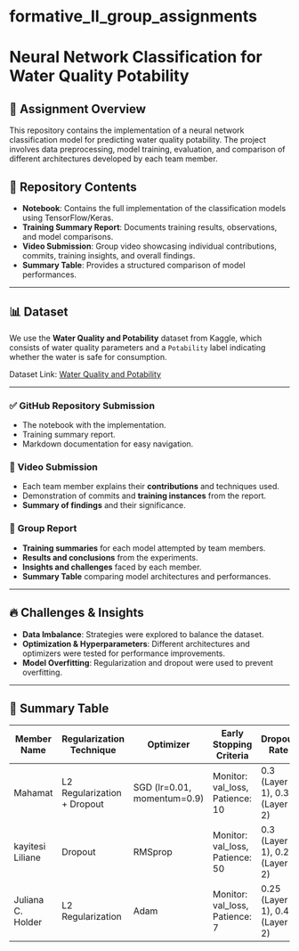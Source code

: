 # formative_II_group_assignments

# Neural Network Classification for Water Quality Potability

## 📌 Assignment Overview
This repository contains the implementation of a neural network classification model for predicting water quality potability. The project involves data preprocessing, model training, evaluation, and comparison of different architectures developed by each team member.

## 📂 Repository Contents
- **Notebook**: Contains the full implementation of the classification models using TensorFlow/Keras.
- **Training Summary Report**: Documents training results, observations, and model comparisons.
- **Video Submission**: Group video showcasing individual contributions, commits, training insights, and overall findings.
- **Summary Table**: Provides a structured comparison of model performances.

---

## 📊 Dataset
We use the **Water Quality and Potability** dataset from Kaggle, which consists of water quality parameters and a `Potability` label indicating whether the water is safe for consumption.

Dataset Link: [Water Quality and Potability](https://www.kaggle.com/datasets/uom190346a/water-quality-and-potability)

---

### ✅ **GitHub Repository Submission**
- The notebook with the implementation.
- Training summary report.
- Markdown documentation for easy navigation.

### 🎥 **Video Submission**
- Each team member explains their **contributions** and techniques used.
- Demonstration of commits and **training instances** from the report.
- **Summary of findings** and their significance.

### 📑 **Group Report**
- **Training summaries** for each model attempted by team members.
- **Results and conclusions** from the experiments.
- **Insights and challenges** faced by each member.
- **Summary Table** comparing model architectures and performances.




---

## 🔥 Challenges & Insights
- **Data Imbalance**: Strategies were explored to balance the dataset.
- **Optimization & Hyperparameters**: Different architectures and optimizers were tested for performance improvements.
- **Model Overfitting**: Regularization and dropout were used to prevent overfitting.

---

## 📝 Summary Table
| Member Name | Regularization Technique | Optimizer | Early Stopping Criteria | Dropout Rate | Train Accuracy | Test Accuracy | F1 Score |
|-------------|------------------------|-----------|-------------------------|--------------|----------------|--------------|---------|
| Mahamat    | L2 Regularization + Dropout | SGD (lr=0.01, momentum=0.9) | Monitor: val_loss, Patience: 10 | 0.3 (Layer 1), 0.3 (Layer 2) | 0.696 | 0.687 | 0.434 |
| kayitesi Liliane    | Dropout | RMSprop | Monitor: val_loss, Patience: 50 |0.3 (Layer 1), 0.2 (Layer 2) | 0.663	| 0.533 | 	0.450 |
| Juliana C. Holder   | L2 Regularization | Adam | Monitor: val_loss, Patience: 7 | 0.25 (Layer 1), 0.4 (Layer 2) | 0.897 | 0.887 | 0.913 |
